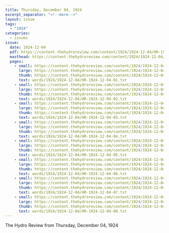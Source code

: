 ```yaml
---
title: Thursday, December 04, 1924
excerpt_separator: "<!--more-->"
layout: issue
tags:
  - "1924"
categories:
  - issues
issue:
  date: 1924-12-04
  pdf: https://content.thehydroreview.com/content/1924/1924-12-04/HR-1924-12-04.pdf
  masthead: https://content.thehydroreview.com/content/1924/1924-12-04/masthead/HR-1924-12-04.jpg
  pages:
    - small: https://content.thehydroreview.com/content/1924/1924-12-04/small/HR-1924-12-04-01.jpg
      large: https://content.thehydroreview.com/content/1924/1924-12-04/large/HR-1924-12-04-01.jpg
      thumb: https://content.thehydroreview.com/content/1924/1924-12-04/thumbnails/HR-1924-12-04-01.jpg
      text: words/1924/1924-12-04/HR-1924-12-04-01.txt
    - small: https://content.thehydroreview.com/content/1924/1924-12-04/small/HR-1924-12-04-02.jpg
      large: https://content.thehydroreview.com/content/1924/1924-12-04/large/HR-1924-12-04-02.jpg
      thumb: https://content.thehydroreview.com/content/1924/1924-12-04/thumbnails/HR-1924-12-04-02.jpg
      text: words/1924/1924-12-04/HR-1924-12-04-02.txt
    - small: https://content.thehydroreview.com/content/1924/1924-12-04/small/HR-1924-12-04-03.jpg
      large: https://content.thehydroreview.com/content/1924/1924-12-04/large/HR-1924-12-04-03.jpg
      thumb: https://content.thehydroreview.com/content/1924/1924-12-04/thumbnails/HR-1924-12-04-03.jpg
      text: words/1924/1924-12-04/HR-1924-12-04-03.txt
    - small: https://content.thehydroreview.com/content/1924/1924-12-04/small/HR-1924-12-04-04.jpg
      large: https://content.thehydroreview.com/content/1924/1924-12-04/large/HR-1924-12-04-04.jpg
      thumb: https://content.thehydroreview.com/content/1924/1924-12-04/thumbnails/HR-1924-12-04-04.jpg
      text: words/1924/1924-12-04/HR-1924-12-04-04.txt
    - small: https://content.thehydroreview.com/content/1924/1924-12-04/small/HR-1924-12-04-05.jpg
      large: https://content.thehydroreview.com/content/1924/1924-12-04/large/HR-1924-12-04-05.jpg
      thumb: https://content.thehydroreview.com/content/1924/1924-12-04/thumbnails/HR-1924-12-04-05.jpg
      text: words/1924/1924-12-04/HR-1924-12-04-05.txt
    - small: https://content.thehydroreview.com/content/1924/1924-12-04/small/HR-1924-12-04-06.jpg
      large: https://content.thehydroreview.com/content/1924/1924-12-04/large/HR-1924-12-04-06.jpg
      thumb: https://content.thehydroreview.com/content/1924/1924-12-04/thumbnails/HR-1924-12-04-06.jpg
      text: words/1924/1924-12-04/HR-1924-12-04-06.txt
    - small: https://content.thehydroreview.com/content/1924/1924-12-04/small/HR-1924-12-04-07.jpg
      large: https://content.thehydroreview.com/content/1924/1924-12-04/large/HR-1924-12-04-07.jpg
      thumb: https://content.thehydroreview.com/content/1924/1924-12-04/thumbnails/HR-1924-12-04-07.jpg
      text: words/1924/1924-12-04/HR-1924-12-04-07.txt
    - small: https://content.thehydroreview.com/content/1924/1924-12-04/small/HR-1924-12-04-08.jpg
      large: https://content.thehydroreview.com/content/1924/1924-12-04/large/HR-1924-12-04-08.jpg
      thumb: https://content.thehydroreview.com/content/1924/1924-12-04/thumbnails/HR-1924-12-04-08.jpg
      text: words/1924/1924-12-04/HR-1924-12-04-08.txt
---
```


The Hydro Review from Thursday, December 04, 1924

<!--more-->

